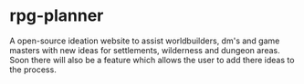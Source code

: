 # rpg-planner
A open-source ideation website to assist worldbuilders, dm's and game masters with new ideas for settlements, wilderness and dungeon areas. Soon there will also be a feature which allows the user to add there ideas to the process. 
